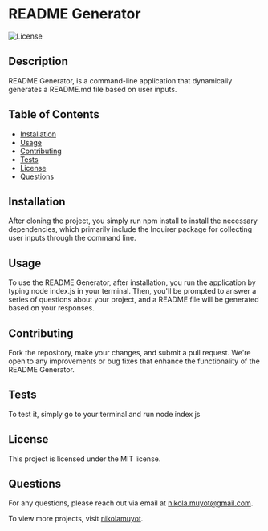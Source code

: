 
# README Generator
![License](https://img.shields.io/badge/license-MIT-blue.svg)


## Description
README Generator, is a command-line application that dynamically generates a README.md file based on user inputs.

## Table of Contents
- [Installation](#installation)
- [Usage](#usage)
- [Contributing](#contributing)
- [Tests](#tests)
- [License](#license)
- [Questions](#questions)

## Installation
After cloning the project, you simply run npm install to install the necessary dependencies, which primarily include the Inquirer package for collecting user inputs through the command line.

## Usage
To use the README Generator, after installation, you run the application by typing node index.js in your terminal. Then, you'll be prompted to answer a series of questions about your project, and a README file will be generated based on your responses.

## Contributing
Fork the repository, make your changes, and submit a pull request. We're open to any improvements or bug fixes that enhance the functionality of the README Generator.

## Tests
To test it, simply go to your terminal and run node index js

## License
This project is licensed under the MIT license.

## Questions
For any questions, please reach out via email at nikola.muyot@gmail.com.

To view more projects, visit [nikolamuyot](https://github.com/nikolamuyot).
